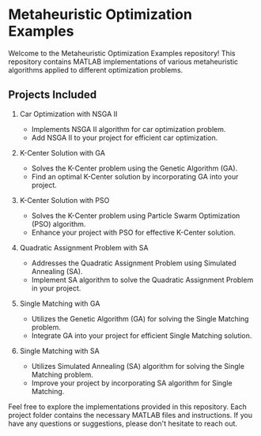 # Metaheuristic Optimization Examples

Welcome to the Metaheuristic Optimization Examples repository! This repository contains MATLAB implementations of various metaheuristic algorithms applied to different optimization problems.

## Projects Included

1. Car Optimization with NSGA II
   - Implements NSGA II algorithm for car optimization problem.
   - Add NSGA II to your project for efficient car optimization.

2. K-Center Solution with GA
   - Solves the K-Center problem using the Genetic Algorithm (GA).
   - Find an optimal K-Center solution by incorporating GA into your project.

3. K-Center Solution with PSO
   - Solves the K-Center problem using Particle Swarm Optimization (PSO) algorithm.
   - Enhance your project with PSO for effective K-Center solution.

4. Quadratic Assignment Problem with SA
   - Addresses the Quadratic Assignment Problem using Simulated Annealing (SA).
   - Implement SA algorithm to solve the Quadratic Assignment Problem in your project.

5. Single Matching with GA
   - Utilizes the Genetic Algorithm (GA) for solving the Single Matching problem.
   - Integrate GA into your project for efficient Single Matching solution.

6. Single Matching with SA
   - Utilizes Simulated Annealing (SA) algorithm for solving the Single Matching problem.
   - Improve your project by incorporating SA algorithm for Single Matching.

Feel free to explore the implementations provided in this repository. Each project folder contains the necessary MATLAB files and instructions. If you have any questions or suggestions, please don't hesitate to reach out.
